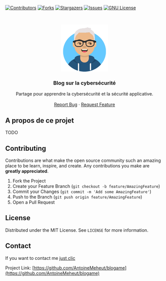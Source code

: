 <!-- PROJECT SHIELDS -->
[![Contributors][contributors-shield]][contributors-url]
[![Forks][forks-shield]][forks-url]
[![Stargazers][stars-shield]][stars-url]
[![Issues][issues-shield]][issues-url]
[![GNU License][license-shield]][license-url]

<!-- PROJECT LOGO -->
<br />
<p align="center">
  <a href="https://github.com/AntoineMeheut/blogame">
    <img src="images/Antoine.png" alt="LattePanda" width="150" height="150">
  </a>

  <h3 align="center">Blog sur la cybersécurité</h3>

  <p align="center">
    Partage pour apprendre la cybersécurité et la sécurité applicative.
    <br />
    <br />
    <a href="https://github.com/AntoineMeheut/blogame/issues">Report Bug</a>
    ·
    <a href="https://github.com/AntoineMeheut/blogame/projects">Request Feature</a>
  </p>
</p>

<!-- ABOUT THE PROJECT -->
## A propos de ce projet
TODO

<!-- CONTRIBUTING -->
## Contributing

Contributions are what make the open source community such an amazing place to be learn, inspire, and create.
Any contributions you make are **greatly appreciated**.

1. Fork the Project
2. Create your Feature Branch (`git checkout -b feature/AmazingFeature`)
3. Commit your Changes (`git commit -m 'Add some AmazingFeature'`)
4. Push to the Branch (`git push origin feature/AmazingFeature`)
5. Open a Pull Request

<!-- LICENSE -->
## License

Distributed under the MIT License. See `LICENSE` for more information.

<!-- CONTACT -->
## Contact

If you want to contact me [just clic](mailto:github.contacts@protonmail.com)

Project Link: [https://github.com/AntoineMeheut/blogame](https://github.com/AntoineMeheut/blogame)

<!-- MARKDOWN LINKS & IMAGES -->
<!-- https://www.markdownguide.org/basic-syntax/#reference-style-links -->
[contributors-shield]: https://img.shields.io/github/contributors/AntoineMeheut/blogame?color=green
[contributors-url]: https://github.com/AntoineMeheut/blogame/graphs/contributors
[forks-shield]: https://img.shields.io/github/forks/AntoineMeheut/blogame
[forks-url]: https://github.com/AntoineMeheut/blogame/network/members
[stars-shield]: https://img.shields.io/github/stars/AntoineMeheut/blogame
[stars-url]: https://github.com/AntoineMeheut/blogame/stargazers
[issues-shield]: https://img.shields.io/github/issues/AntoineMeheut/blogame
[issues-url]: https://github.com/AntoineMeheut/blogame/issues
[license-shield]: https://img.shields.io/github/license/AntoineMeheut/blogame
[license-url]: https://github.com/AntoineMeheut/blogame/blob/master/LICENSE
